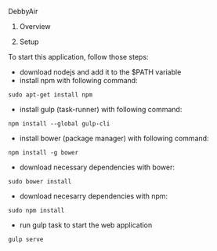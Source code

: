 DebbyAir

1. Overview

2. Setup

To start this application, follow those steps:
- download nodejs and add  it to the $PATH variable
- install npm with following command:
```
sudo apt-get install npm
```
- install gulp (task-runner) with following command:
```
npm install --global gulp-cli
```
- install bower (package manager) with following command:
```
npm install -g bower
```

- download necessary dependencies with bower:
```
sudo bower install
```
- download necesarry dependencies with npm:
```
sudo npm install
```
- run gulp task to start the web application
```
gulp serve
```

